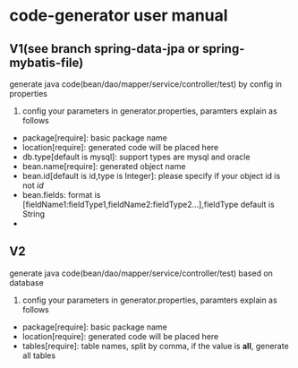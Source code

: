# code-generator user manual

## V1(see branch spring-data-jpa or spring-mybatis-file)
generate java code(bean/dao/mapper/service/controller/test) by config in properties

1. config your parameters in generator.properties, paramters explain as follows
 * package[require]: basic package name
 * location[require]: generated code will be placed here
 * db.type[default is mysql]: support types are mysql and oracle 
 * bean.name[require]: generated object name
 * bean.id[default is id,type is Integer]: please specify if your object id is not *id* 
 * bean.fields: format is [fieldName1:fieldType1,fieldName2:fieldType2...],fieldType default is String
 *

## V2
generate java code(bean/dao/mapper/service/controller/test) based on database

1. config your parameters in generator.properties, paramters explain as follows
 * package[require]: basic package name
 * location[require]: generated code will be placed here
 * tables[require]: table names, split by comma, if the value is __all__, generate all tables